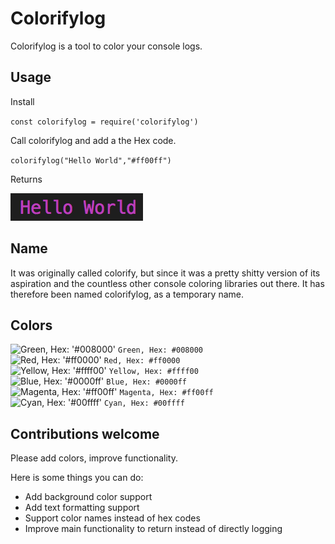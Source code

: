 # Colorifylog

Colorifylog is a tool to color your console logs. 

## Usage

Install

`const colorifylog = require('colorifylog')`

Call colorifylog and add a the Hex code.

`colorifylog("Hello World","#ff00ff")`

Returns

![color output](./example.png "Example of color output")


## Name

It was originally called colorify, but since it was a pretty shitty version of its aspiration and the countless other console coloring libraries out there. It has therefore been named colorifylog, as a temporary name.

## Colors

![Green, Hex: '#008000'](https://placehold.it/15/008000/000000?text=+) `Green, Hex: #008000`  
![Red, Hex: '#ff0000'](https://placehold.it/15/ff0000/000000?text=+) `Red, Hex: #ff0000`  
![Yellow, Hex: '#ffff00'](https://placehold.it/15/ffff00/000000?text=+) `Yellow, Hex: #ffff00`  
![Blue, Hex: '#0000ff'](https://placehold.it/15/0000ff/000000?text=+) `Blue, Hex: #0000ff`  
![Magenta, Hex: '#ff00ff'](https://placehold.it/15/ff00ff/000000?text=+) `Magenta, Hex: #ff00ff`  
![Cyan, Hex: '#00ffff'](https://placehold.it/15/00ffff/000000?text=+) `Cyan, Hex: #00ffff`  

## Contributions welcome

Please add colors, improve functionality.

Here is some things you can do:
* Add background color support
* Add text formatting support
* Support color names instead of hex codes
* Improve main functionality to return instead of directly logging